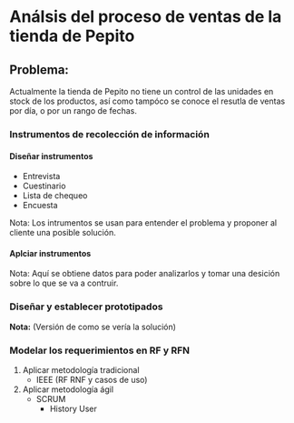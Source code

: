# Análsis del proceso de ventas de la tienda de Pepito


## Problema: 

Actualmente la tienda de Pepito no tiene un control de las unidades en stock de los productos, así como tampóco se conoce el resutla de ventas por día, o por un rango de fechas. 

### Instrumentos de recolección de información

#### Diseñar instrumentos 
- Entrevista 
- Cuestinario
- Lista de chequeo 
- Encuesta 

Nota: Los intrumentos se usan para entender el problema y proponer al cliente una posible solución. 


#### Aplciar instrumentos

Nota: Aquí se obtiene datos para poder analizarlos y tomar una desición sobre lo que se va a contruir. 


### Diseñar y establecer prototipados 

**Nota:** (Versión de como se vería la solución)

### Modelar los requerimientos en RF y RFN

1. Aplicar metodología tradicional 
   * IEEE (RF RNF y casos de uso)
2. Aplicar metodología ágil
   * SCRUM
     * History User